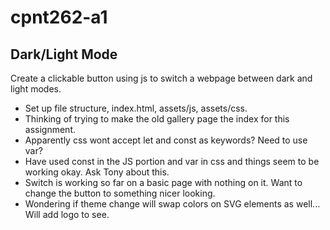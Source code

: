 # cpnt262-a1
## Dark/Light Mode
 Create a clickable button using js to switch a webpage between dark and light modes.
 - Set up file structure, index.html, assets/js, assets/css.
 - Thinking of trying to make the old gallery page the index for this assignment.
 - Apparently css wont accept let and const as keywords? Need to use var?
 - Have used const in the JS portion and var in css and things seem to be working okay. Ask Tony about this.
 - Switch is working so far on a basic page with nothing on it. Want to change the button to something nicer looking.
 - Wondering if theme change will swap colors on SVG elements as well... Will add logo to see.
